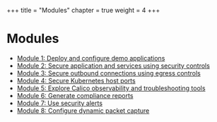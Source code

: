 +++
title = "Modules"
chapter = true
weight = 4
+++

# Modules

- [Module 1: Deploy and configure demo applications](20_modules/module_1.html)
- [Module 2: Secure application and services using security controls](20_modules/module_2.html)
- [Module 3: Secure outbound connections using egress controls](20_modules/module_3.html)
- [Module 4: Secure Kubernetes host ports](20_modules/module_4.html)
- [Module 5: Explore Calico observability and troubleshooting tools](20_modules/module_5.html)
- [Module 6: Generate compliance reports](20_modules/module_6.html)
- [Module 7: Use security alerts](20_modules/module_7.html)
- [Module 8: Configure dynamic packet capture](20_modules/module_8.html)
